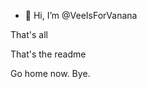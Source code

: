 - 👋 Hi, I’m @VeeIsForVanana

That's all

That's the readme

Go home now. Bye.

<!---
VeeIsForVanana/VeeIsForVanana is a ✨ special ✨ repository because its `README.md` (this file) appears on your GitHub profile.
You can click the Preview link to take a look at your changes.
--->
